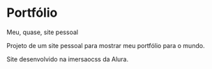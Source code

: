 # Portfólio

Meu, quase, site pessoal

Projeto de um site pessoal para mostrar meu portfólio para o mundo.

Site desenvolvido na imersaocss da Alura.